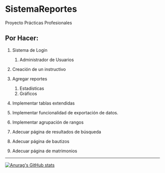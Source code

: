 # SistemaReportes
Proyecto Prácticas Profesionales 

## Por Hacer:

1. Sistema de Login
    1. Administrador de Usuarios
  
2. Creación de un instructivo

3. Agregar reportes
    1. Estadísticas
    2. Gráficos
  
4. Implementar tablas extendidas

5. Implementar funcionalidad de exportación de datos.

6. Implementar agrupación de rangos

7. Adecuar página de resultados de búsqueda

8. Adecuar página de bautizos

9. Adecuar página de matrimonios 

-------

[![Anurag's GitHub stats](https://github-readme-stats.vercel.app/api?username=MiguelFlores28)](https://github.com/MiguelFlores28/github-readme-stats)
